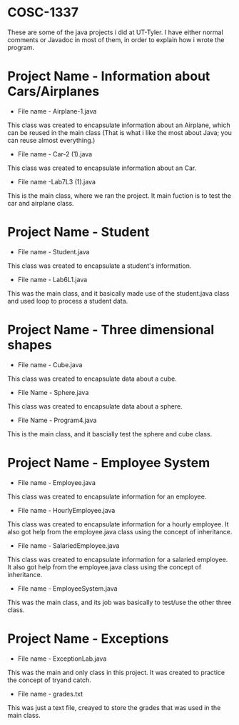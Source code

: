 # COSC-1337
These are some of the java projects i did at UT-Tyler. 
I have either normal comments or Javadoc in most of them, in order to explain how i wrote the program.

  # Project Name - Information about Cars/Airplanes
  * File name - Airplane-1.java
  
  This class was created to encapsulate information about an Airplane, which can be reused in the main class (That is what i like the       most about Java; you can reuse almost everything.)
  * File name - Car-2 (1).java
  
  This class was created to encapsulate information about an Car.
  * File name -Lab7L3 (1).java
  
  This is the main class, where we ran the project. It main fuction is to test the car and airplane class.
  
  # Project Name - Student
  * File name - Student.java
  
  This class was created to encapsulate a student's information.
  * File name - Lab6L1.java
  
  This was the main class, and it basically made use of the student.java class and used loop to process a student data.
  
  
  # Project Name - Three dimensional shapes
  * File name - Cube.java
  
  This class was created to encapsulate data about a cube.
  * File Name - Sphere.java
  
  This class was created to encapsulate data about a sphere.
  * File Name - Program4.java
  
  This is the main class, and it bascially test the sphere and cube class.
  
  # Project Name - Employee System
  * File name - Employee.java
  
  This class was created to encapsulate information for an employee.
  * File name - HourlyEmployee.java
  
  This class was created to encapsulate information for a hourly employee. It also got help from the employee.java class using the concept of inheritance.
  * File name - SalariedEmployee.java
  
  This class was created to encapsulate information for a salaried employee. It also got help from the employee.java class using the concept of inheritance.
  * File name - EmployeeSystem.java
  
  This was the main class, and its job was basically to test/use the other three class.
  
  # Project Name - Exceptions
  * File name - ExceptionLab.java
  
  This was the main and only class in this project. It was created to practice the concept of tryand catch.
  * File name - grades.txt
  
  This was just a text file, creayed to store the grades that was used in the main class.
  
  
